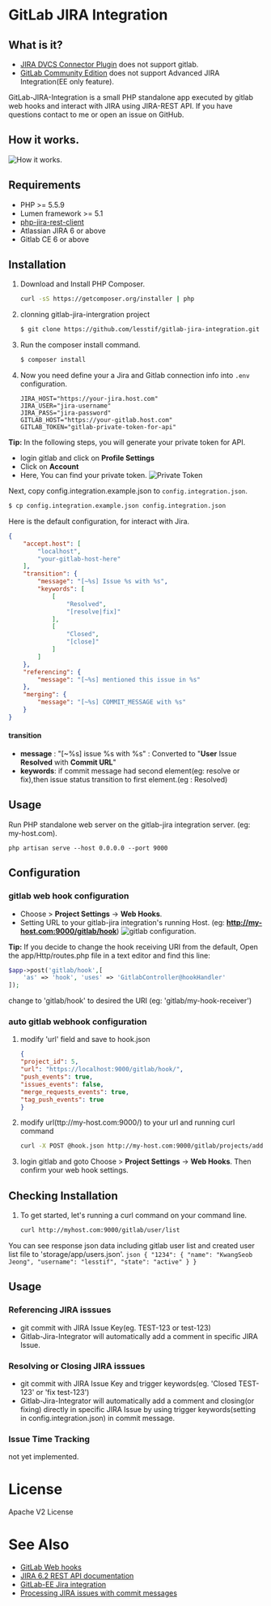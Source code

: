 # GitLab JIRA Integration

## What is it?
* [JIRA DVCS Connector Plugin](https://marketplace.atlassian.com/plugins/com.atlassian.jira.plugins.jira-bitbucket-connector-plugin) does not support gitlab.
* [GitLab Community Edition](http://doc.gitlab.com/ee/integration/jira.html) does not support Advanced JIRA Integration(EE only feature).

GitLab-JIRA-Integration is a small PHP standalone app executed by gitlab web hooks and interact with JIRA using JIRA-REST API.
If you have questions contact to me or open an issue on GitHub.

## How it works.
![How it works.](https://cloud.githubusercontent.com/assets/404534/8185075/f5241acc-147c-11e5-9961-32e241948ee9.png)

## Requirements

- PHP >= 5.5.9
- Lumen framework >= 5.1
- [php-jira-rest-client](https://github.com/lesstif/php-jira-rest-client)
- Atlassian JIRA 6 or above
- Gitlab CE 6 or above

## Installation

1. Download and Install PHP Composer.
	``` sh
	curl -sS https://getcomposer.org/installer | php
	```

2. clonning gitlab-jira-intergration project
	```sh
	$ git clone https://github.com/lesstif/gitlab-jira-integration.git
	```

3. Run the composer install command.
	```sh
	$ composer install
	```

4. Now you need define your a Jira and Gitlab connection info into `.env` configuration.
	```
	JIRA_HOST="https://your-jira.host.com"
	JIRA_USER="jira-username"
	JIRA_PASS="jira-password"
	GITLAB_HOST="https://your-gitlab.host.com"
	GITLAB_TOKEN="gitlab-private-token-for-api"
	```

**Tip:**  In the following steps, you will generate your private token for API.
- login gitlab and click on **Profile Settings**
- Click on **Account**
- Here, You can find your private token.
![Private Token](https://cloud.githubusercontent.com/assets/404534/8210509/555cf47e-154d-11e5-83da-84f6f96b4fae.png)

Next, copy config.integration.example.json to `config.integration.json`.

```sh
$ cp config.integration.example.json config.integration.json
```

Here is the default configuration, for interact with Jira.
````json
{
    "accept.host": [
        "localhost",
        "your-gitlab-host-here"
    ],
    "transition": {
        "message": "[~%s] Issue %s with %s",
        "keywords": [
            [
                "Resolved",
                "[resolve|fix]"
            ],
            [
                "Closed",
                "[close]"
            ]
        ]
    },
    "referencing": {
        "message": "[~%s] mentioned this issue in %s"
    },
    "merging": {
        "message": "[~%s] COMMIT_MESSAGE with %s"
    }
}
````

#### transition
- **message** : "[~%s] issue %s with %s" : Converted to "**User** Issue **Resolved** with **Commit URL**"
- **keywords**: if commit message had second element(eg: resolve or fix),then issue status transition to first element.(eg : Resolved)


## Usage

Run PHP standalone web server on the gitlab-jira integration server. (eg: my-host.com).
```
php artisan serve --host 0.0.0.0 --port 9000
```

## Configuration

### gitlab web hook configuration
- Choose  > **Project Settings** -> **Web Hooks**.
- Setting URL to your gitlab-jira integration's running Host. (eg: **http://my-host.com:9000/gitlab/hook**)
![gitlab configuration.](https://cloud.githubusercontent.com/assets/404534/8638183/7f7951c2-28ed-11e5-987f-5258f1bc2bec.png)

**Tip:**  If you decide to change the hook receiving URI from the default, Open the app/Http/routes.php file in a text editor and find this line:
```php
$app->post('gitlab/hook',[
	'as' => 'hook', 'uses' => 'GitlabController@hookHandler'
]);
```
change to 'gitlab/hook' to desired the URI (eg: 'gitlab/my-hook-receiver')

### auto gitlab webhook configuration
1. modify 'url' field and save to hook.json

	```json
	{
    "project_id": 5,
    "url": "https://localhost:9000/gitlab/hook/",
    "push_events": true,
    "issues_events": false,
    "merge_requests_events": true,
    "tag_push_events": true
	}
	```
2. modify url(ttp://my-host.com:9000/) to your url and running curl command

	```sh
	curl -X POST @hook.json http://my-host.com:9000/gitlab/projects/add-hook-all-projects
	```

3. login gitlab and goto Choose  > **Project Settings** -> **Web Hooks**.  Then confirm your web hook settings.

## Checking Installation  
1.  To get started, let's running a curl command on your command line.

	```sh
	curl http://myhost.com:9000/gitlab/user/list
	```
You can see response json data including gitlab user list and created user list file to 'storage/app/users.json'.
	```json
{
    "1234": {
        "name": "KwangSeob Jeong",
        "username": "lesstif",
        "state": "active"
    }
}
	 ```

## Usage

### Referencing JIRA isssues
- git commit with JIRA Issue Key(eg. TEST-123 or test-123)
- Gitlab-Jira-Integrator will automatically add a comment in specific JIRA Issue.

### Resolving or Closing JIRA isssues
- git commit with JIRA Issue Key and trigger keywords(eg. 'Closed TEST-123' or 'fix test-123')
- Gitlab-Jira-Integrator will automatically add a comment and closing(or fixing) directly in specific JIRA Issue by using trigger keywords(setting in config.integration.json) in commit message.

### Issue Time Tracking
not yet implemented.


# License

Apache V2 License

# See Also
* [GitLab Web hooks](http://doc.gitlab.com/ce/web_hooks/web_hooks.html)
* [JIRA 6.2 REST API documentation](https://docs.atlassian.com/jira/REST/6.2/)
* [GitLab-EE Jira integration](http://doc.gitlab.com/ee/integration/jira.html)
* [Processing JIRA issues with commit messages](https://confluence.atlassian.com/display/Cloud/Processing+JIRA+issues+with+commit+messages)

